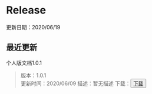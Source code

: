 # Release
更新日期：2020/06/19
## 最近更新
个人版文档1.0.1
> 版本：1.0.1 <br/>
> 更新时间：2020/06/09
> 描述：暂无描述
> 下载：<button><a href="https://blog.piphipsi.com">下载</a></button>
